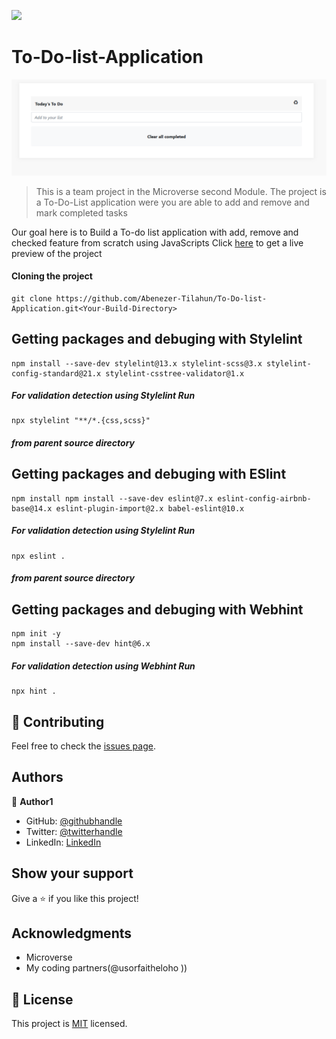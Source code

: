![](https://img.shields.io/badge/Microverse-blueviolet)

# To-Do-list-Application

![screenshot](./images/Screenshoot.PNG)

> This is a team project in the Microverse second Module. The project is a To-Do-List application  were you are able to add and remove and mark completed tasks 

Our goal here is to Build a To-do list application with add, remove and checked feature from scratch using JavaScripts Click [here](https://abenezer-tilahun.github.io/To-Do-list-Application/) to get a live preview of the project

#### Cloning the project
```
git clone https://github.com/Abenezer-Tilahun/To-Do-list-Application.git<Your-Build-Directory>
```

## Getting packages and debuging with Stylelint
```
npm install --save-dev stylelint@13.x stylelint-scss@3.x stylelint-config-standard@21.x stylelint-csstree-validator@1.x
```
##### For validation detection using Stylelint Run
```
npx stylelint "**/*.{css,scss}"
```
##### from parent source directory

## Getting packages and debuging with ESlint
```
npm install npm install --save-dev eslint@7.x eslint-config-airbnb-base@14.x eslint-plugin-import@2.x babel-eslint@10.x
```
##### For validation detection using Stylelint Run
```
npx eslint .
```
##### from parent source directory

## Getting packages and debuging with Webhint
```
npm init -y
npm install --save-dev hint@6.x
```
##### For validation detection using Webhint Run
```
npx hint .
```

 ## 🤝 Contributing

Feel free to check the [issues page](../../issues/).

## Authors

👤 **Author1**

- GitHub: [@githubhandle](https://github.com/Abenezer-Tilahun)
- Twitter: [@twitterhandle](https://twitter.com/AbenezerTilah11)
- LinkedIn: [LinkedIn](linkedin.com/in/abenezer-tilahun-4b4b43137)

## Show your support

Give a ⭐️ if you like this project!

## Acknowledgments

- Microverse
- My coding partners(@usorfaitheloho ))

## 📝 License

This project is [MIT](./MIT.md) licensed.